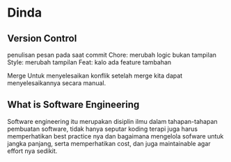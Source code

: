 # Dinda
## Version Control
penulisan pesan pada saat commit
Chore: merubah logic bukan tampilan
Style: merubah tampilan
Feat: kalo ada feature tambahan

Merge
Untuk menyelesaikan konflik setelah merge kita dapat menyelesaikannya secara manual.


## What is Software Engineering
Software engineering itu merupakan disiplin ilmu dalam tahapan-tahapan pembuatan software, tidak hanya seputar koding terapi juga harus memperhatikan best practice nya dan bagaimana mengelola sofware untuk jangka panjang, serta memperhatikan cost, dan juga maintainable agar effort nya sedikit.
